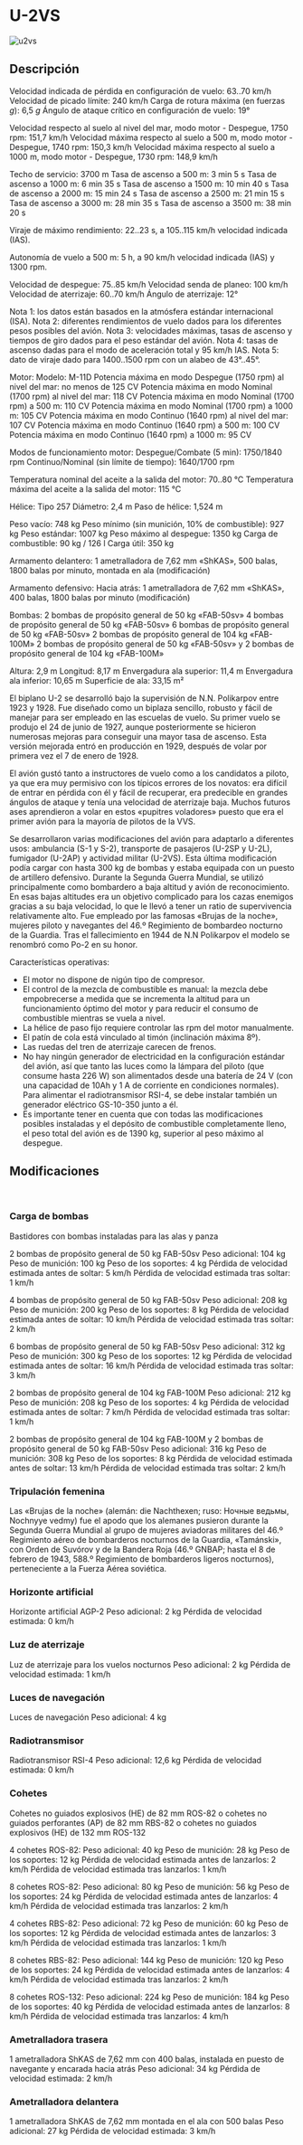 ﻿# U-2VS

![u2vs](../images/u2vs.png)

## Descripción

Velocidad indicada de pérdida en configuración de vuelo: 63..70 km/h
Velocidad de picado límite: 240 km/h
Carga de rotura máxima (en fuerzas <i>g</i>): 6,5 <i>g</i>
Ángulo de ataque crítico en configuración de vuelo: 19°

Velocidad respecto al suelo al nivel del mar, modo motor - Despegue, 1750 rpm: 151,7 km/h
Velocidad máxima respecto al suelo a 500 m, modo motor - Despegue, 1740 rpm: 150,3 km/h
Velocidad máxima respecto al suelo a 1000 m, modo motor - Despegue, 1730 rpm: 148,9 km/h

Techo de servicio: 3700 m
Tasa de ascenso a 500 m: 3 min 5 s
Tasa de ascenso a 1000 m: 6 min 35 s
Tasa de ascenso a 1500 m: 10 min 40 s
Tasa de ascenso a 2000 m: 15 min 24 s
Tasa de ascenso a 2500 m: 21 min 15 s
Tasa de ascenso a 3000 m: 28 min 35 s
Tasa de ascenso a 3500 m: 38 min 20 s

Viraje de máximo rendimiento: 22..23 s, a 105..115 km/h velocidad indicada (IAS).

Autonomía de vuelo a 500 m: 5 h, a 90 km/h velocidad indicada (IAS) y 1300 rpm.

Velocidad de despegue: 75..85 km/h
Velocidad senda de planeo: 100 km/h
Velocidad de aterrizaje: 60..70 km/h
Ángulo de aterrizaje: 12°

Nota 1: los datos están basados en la atmósfera estándar internacional (ISA).
Nota 2: diferentes rendimientos de vuelo dados para los diferentes pesos posibles del avión.
Nota 3: velocidades máximas, tasas de ascenso y tiempos de giro dados para el peso estándar del avión.
Nota 4: tasas de ascenso dadas para el modo de aceleración total y 95 km/h IAS.
Nota 5: dato de viraje dado para 1400..1500 rpm con un alabeo de 43°..45°.

Motor:
Modelo: M-11D
Potencia máxima en modo Despegue (1750 rpm) al nivel del mar: no menos de 125 CV
Potencia máxima en modo Nominal (1700 rpm) al nivel del mar: 118 CV
Potencia máxima en modo Nominal (1700 rpm) a 500 m: 110 CV
Potencia máxima en modo Nominal (1700 rpm) a 1000 m: 105 CV
Potencia máxima en modo Continuo (1640 rpm) al nivel del mar: 107 CV
Potencia máxima en modo Continuo (1640 rpm) a 500 m: 100 CV
Potencia máxima en modo Continuo (1640 rpm) a 1000 m: 95 CV

Modos de funcionamiento motor:
Despegue/Combate (5 min): 1750/1840 rpm
Continuo/Nominal (sin límite de tiempo): 1640/1700 rpm

Temperatura nominal del aceite a la salida del motor: 70..80 °C
Temperatura máxima del aceite a la salida del motor: 115 °C

Hélice:
Tipo 257
Diámetro: 2,4 m
Paso de hélice: 1,524 m

Peso vacío: 748 kg
Peso mínimo (sin munición, 10% de combustible): 927 kg
Peso estándar: 1007 kg
Peso máximo al despegue: 1350 kg
Carga de combustible: 90 kg / 126 l
Carga útil: 350 kg

Armamento delantero:
1 ametralladora de 7,62 mm «ShKAS», 500 balas, 1800 balas por minuto, montada en ala (modificación)

Armamento defensivo:
Hacia atrás: 1 ametralladora de 7,62 mm «ShKAS», 400 balas, 1800 balas por minuto (modificación)

Bombas:
2 bombas de propósito general de 50 kg «FAB-50sv»
4 bombas de propósito general de 50 kg «FAB-50sv»
6 bombas de propósito general de 50 kg «FAB-50sv»
2 bombas de propósito general de 104 kg «FAB-100M»
2 bombas de propósito general de 50 kg «FAB-50sv» y 2 bombas de propósito general de 104 kg «FAB-100M»

Altura: 2,9 m
Longitud: 8,17 m
Envergadura ala superior: 11,4 m
Envergadura ala inferior: 10,65 m
Superficie de ala: 33,15 m²

El biplano U-2 se desarrolló bajo la supervisión de N.N. Polikarpov entre 1923 y 1928. Fue diseñado como un biplaza sencillo, robusto y fácil de manejar para ser empleado en las escuelas de vuelo. Su primer vuelo se produjo el 24 de junio de 1927, aunque posteriormente se hicieron numerosas mejoras para conseguir una mayor tasa de ascenso. Esta versión mejorada entró en producción en 1929, después de volar por primera vez el 7 de enero de 1928.

El avión gustó tanto a instructores de vuelo como a los candidatos a piloto, ya que era muy permisivo con los típicos errores de los novatos: era difícil de entrar en pérdida con él y fácil de recuperar, era predecible en grandes ángulos de ataque y tenía una velocidad de aterrizaje baja. Muchos futuros ases aprendieron a volar en estos «pupitres voladores» puesto que era el primer avión para la mayoría de pilotos de la VVS.

Se desarrollaron varias modificaciones del avión para adaptarlo a diferentes usos: ambulancia (S-1 y S-2), transporte de pasajeros (U-2SP y U-2L), fumigador (U-2AP) y actividad militar (U-2VS). Esta última modificación podía cargar con hasta 300 kg de bombas y estaba equipada con un puesto de artillero defensivo. Durante la Segunda Guerra Mundial, se utilizó principalmente como bombardero a baja altitud y avión de reconocimiento. En esas bajas altitudes era un objetivo complicado para los cazas enemigos gracias a su baja velocidad, lo que le llevó a tener un ratio de supervivencia relativamente alto. Fue empleado por las famosas «Brujas de la noche», mujeres piloto y navegantes del 46.º Regimiento de bombardeo nocturno de la Guardia. Tras el fallecimiento en 1944 de N.N Polikarpov el modelo se renombró como Po-2 en su honor.

Características operativas:
- El motor no dispone de nigún tipo de compresor.
- El control de la mezcla de combustible es manual: la mezcla debe empobrecerse a medida que se incrementa la altitud para un funcionamiento óptimo del motor y para reducir el consumo de combustible mientras se vuela a nivel.
- La hélice de paso fijo requiere controlar las rpm del motor manualmente.
- El patín de cola está vinculado al timón (inclinación máxima 8º).
- Las ruedas del tren de aterrizaje carecen de frenos.
- No hay ningún generador de electricidad en la configuración estándar del avión, así que tanto las luces como la lámpara del piloto (que consume hasta 226 W) son alimentados desde una batería de 24 V (con una capacidad de 10Ah y 1 A de corriente en condiciones normales). Para alimentar el radiotransmisor RSI-4, se debe instalar también un generador eléctrico GS-10-350 junto a él.
- Es importante tener en cuenta que con todas las modificaciones posibles instaladas y el depósito de combustible completamente lleno, el peso total del avión es de 1390 kg, superior al peso máximo al despegue.

## Modificaciones
﻿

### Carga de bombas

Bastidores con bombas instaladas para las alas y panza

2 bombas de propósito general de 50 kg FAB-50sv
Peso adicional: 104 kg
Peso de munición: 100 kg
Peso de los soportes: 4 kg
Pérdida de velocidad estimada antes de soltar: 5 km/h
Pérdida de velocidad estimada tras soltar: 1 km/h

4 bombas de propósito general de 50 kg FAB-50sv
Peso adicional: 208 kg
Peso de munición: 200 kg
Peso de los soportes: 8 kg
Pérdida de velocidad estimada antes de soltar: 10 km/h
Pérdida de velocidad estimada tras soltar: 2 km/h

6 bombas de propósito general de 50 kg FAB-50sv
Peso adicional: 312 kg
Peso de munición: 300 kg
Peso de los soportes: 12 kg
Pérdida de velocidad estimada antes de soltar: 16 km/h
Pérdida de velocidad estimada tras soltar: 3 km/h

2 bombas de propósito general de 104 kg FAB-100M
Peso adicional: 212 kg
Peso de munición: 208 kg
Peso de los soportes: 4 kg
Pérdida de velocidad estimada antes de soltar: 7 km/h
Pérdida de velocidad estimada tras soltar: 1 km/h

2 bombas de propósito general de 104 kg FAB-100M y 2 bombas de propósito general de 50 kg FAB-50sv
Peso adicional: 316 kg
Peso de munición: 308 kg
Peso de los soportes: 8 kg
Pérdida de velocidad estimada antes de soltar: 13 km/h
Pérdida de velocidad estimada tras soltar: 2 km/h﻿

### Tripulación femenina

Las «Brujas de la noche» (alemán: die Nachthexen; ruso: Ночные ведьмы, Nochnyye vedmy) fue el apodo que los alemanes pusieron durante la Segunda Guerra Mundial al grupo de mujeres aviadoras militares del 46.º Regimiento aéreo de bombarderos nocturnos de la Guardia, «Tamánski», con Orden de Suvórov y de la Bandera Roja (46.º GNBAP; hasta el 8 de febrero de 1943, 588.º Regimiento de bombarderos ligeros nocturnos), perteneciente a la Fuerza Aérea soviética.﻿

### Horizonte artificial

Horizonte artificial AGP-2
Peso adicional: 2 kg
Pérdida de velocidad estimada: 0 km/h﻿

### Luz de aterrizaje

Luz de aterrizaje para los vuelos nocturnos
Peso adicional: 2 kg
Pérdida de velocidad estimada: 1 km/h﻿

### Luces de navegación

Luces de navegación
Peso adicional: 4 kg﻿

### Radiotransmisor

Radiotransmisor RSI-4
Peso adicional: 12,6 kg
Pérdida de velocidad estimada: 0 km/h﻿

### Cohetes

Cohetes no guiados explosivos (HE) de 82 mm ROS-82 o cohetes no guiados perforantes (AP) de 82 mm RBS-82 o cohetes no guiados explosivos (HE) de 132 mm ROS-132

4 cohetes ROS-82:
Peso adicional: 40 kg
Peso de munición: 28 kg
Peso de los soportes: 12 kg
Pérdida de velocidad estimada antes de lanzarlos: 2 km/h
Pérdida de velocidad estimada tras lanzarlos: 1 km/h

8 cohetes ROS-82:
Peso adicional: 80 kg
Peso de munición: 56 kg
Peso de los soportes: 24 kg
Pérdida de velocidad estimada antes de lanzarlos: 4 km/h
Pérdida de velocidad estimada tras lanzarlos: 2 km/h

4 cohetes RBS-82:
Peso adicional: 72 kg
Peso de munición: 60 kg
Peso de los soportes: 12 kg
Pérdida de velocidad estimada antes de lanzarlos: 3 km/h
Pérdida de velocidad estimada tras lanzarlos: 1 km/h

8 cohetes RBS-82:
Peso adicional: 144 kg
Peso de munición: 120 kg
Peso de los soportes: 24 kg
Pérdida de velocidad estimada antes de lanzarlos: 4 km/h
Pérdida de velocidad estimada tras lanzarlos: 2 km/h

8 cohetes ROS-132:
Peso adicional: 224 kg
Peso de munición: 184 kg
Peso de los soportes: 40 kg
Pérdida de velocidad estimada antes de lanzarlos: 8 km/h
Pérdida de velocidad estimada tras lanzarlos: 4 km/h﻿

### Ametralladora trasera

1 ametralladora ShKAS de 7,62 mm con 400 balas, instalada en puesto de navegante y encarada hacia atrás
Peso adicional: 34 kg
Pérdida de velocidad estimada: 2 km/h﻿

### Ametralladora delantera

1 ametralladora ShKAS de 7,62 mm montada en el ala con 500 balas
Peso adicional: 27 kg
Pérdida de velocidad estimada: 3 km/h